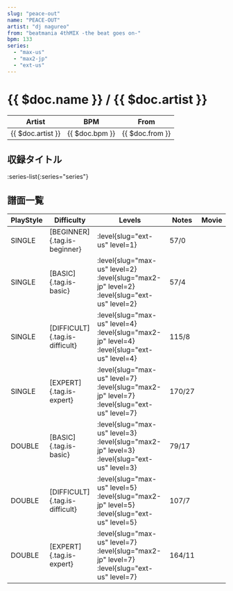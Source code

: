 ```yaml
---
slug: "peace-out"
name: "PEACE-OUT"
artist: "dj nagureo"
from: "beatmania 4thMIX -the beat goes on-"
bpm: 133
series:
  - "max-us"
  - "max2-jp"
  - "ext-us"
---
```


# {{ $doc.name }} / {{ $doc.artist }}

|Artist|BPM|From|
|------|---|----|
|{{ $doc.artist }}|{{ $doc.bpm }}|{{ $doc.from }}|

## 収録タイトル

:series-list{:series="series"}

## 譜面一覧

|PlayStyle|Difficulty|Levels|Notes|Movie|
|---------|----------|------|-----|-----|
|SINGLE|[BEGINNER]{.tag.is-beginner}|:level{slug="ext-us" level=1}|57/0||
|SINGLE|[BASIC]{.tag.is-basic}|:level{slug="max-us" level=2} :level{slug="max2-jp" level=2} :level{slug="ext-us" level=2}|57/4||
|SINGLE|[DIFFICULT]{.tag.is-difficult}|:level{slug="max-us" level=4} :level{slug="max2-jp" level=4} :level{slug="ext-us" level=4}|115/8||
|SINGLE|[EXPERT]{.tag.is-expert}|:level{slug="max-us" level=7} :level{slug="max2-jp" level=7} :level{slug="ext-us" level=7}|170/27||
|DOUBLE|[BASIC]{.tag.is-basic}|:level{slug="max-us" level=3} :level{slug="max2-jp" level=3} :level{slug="ext-us" level=3}|79/17||
|DOUBLE|[DIFFICULT]{.tag.is-difficult}|:level{slug="max-us" level=5} :level{slug="max2-jp" level=5} :level{slug="ext-us" level=5}|107/7||
|DOUBLE|[EXPERT]{.tag.is-expert}|:level{slug="max-us" level=7} :level{slug="max2-jp" level=7} :level{slug="ext-us" level=7}|164/11||
